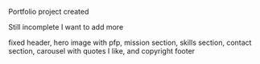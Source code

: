 Portfolio project created

Still incomplete I want to add more

fixed header,
 hero image with pfp,
 mission section, 
 skills section,
 contact section,
 carousel with quotes I like,
 and copyright footer
